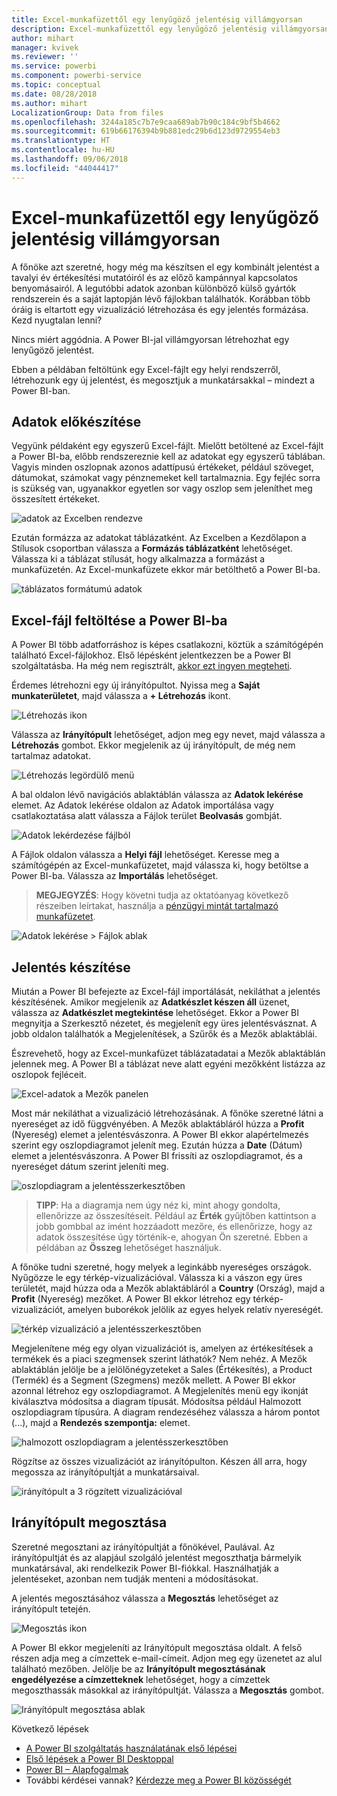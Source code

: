 ```yaml
---
title: Excel-munkafüzettől egy lenyűgöző jelentésig villámgyorsan
description: Excel-munkafüzettől egy lenyűgöző jelentésig villámgyorsan
author: mihart
manager: kvivek
ms.reviewer: ''
ms.service: powerbi
ms.component: powerbi-service
ms.topic: conceptual
ms.date: 08/28/2018
ms.author: mihart
LocalizationGroup: Data from files
ms.openlocfilehash: 3244a185c7b7e9caa689ab7b90c184c9bf5b4662
ms.sourcegitcommit: 619b66176394b9b881edc29b6d123d9729554eb3
ms.translationtype: HT
ms.contentlocale: hu-HU
ms.lasthandoff: 09/06/2018
ms.locfileid: "44044417"
---
```

# <a name="from-excel-workbook-to-stunning-report-in-no-time"></a>Excel-munkafüzettől egy lenyűgöző jelentésig villámgyorsan
A főnöke azt szeretné, hogy még ma készítsen el egy kombinált jelentést a tavalyi év értékesítési mutatóiról és az előző kampánnyal kapcsolatos benyomásairól. A legutóbbi adatok azonban különböző külső gyártók rendszerein és a saját laptopján lévő fájlokban találhatók. Korábban több óráig is eltartott egy vizualizáció létrehozása és egy jelentés formázása. Kezd nyugtalan lenni?

Nincs miért aggódnia. A Power BI-jal villámgyorsan létrehozhat egy lenyűgöző jelentést.

Ebben a példában feltöltünk egy Excel-fájlt egy helyi rendszerről, létrehozunk egy új jelentést, és megosztjuk a munkatársakkal – mindezt a Power BI-ban.

## <a name="prepare-your-data"></a>Adatok előkészítése
Vegyünk példaként egy egyszerű Excel-fájlt. Mielőtt betöltené az Excel-fájlt a Power BI-ba, előbb rendszereznie kell az adatokat egy egyszerű táblában. Vagyis minden oszlopnak azonos adattípusú értékeket, például szöveget, dátumokat, számokat vagy pénznemeket kell tartalmaznia. Egy fejléc sorra is szükség van, ugyanakkor egyetlen sor vagy oszlop sem jeleníthet meg összesített értékeket.

![adatok az Excelben rendezve](media/service-from-excel-to-stunning-report/pbi_excel_file.png)

Ezután formázza az adatokat táblázatként. Az Excelben a Kezdőlapon a Stílusok csoportban válassza a **Formázás táblázatként** lehetőséget. Válassza ki a táblázat stílusát, hogy alkalmazza a formázást a munkafüzetén. Az Excel-munkafüzete ekkor már betölthető a Power BI-ba.

![táblázatos formátumú adatok](media/service-from-excel-to-stunning-report/pbi_excel_table.png)

## <a name="upload-your-excel-file-into-power-bi"></a>Excel-fájl feltöltése a Power BI-ba
A Power BI több adatforráshoz is képes csatlakozni, köztük a számítógépén található Excel-fájlokhoz. Első lépésként jelentkezzen be a Power BI szolgáltatásba. Ha még nem regisztrált, [akkor ezt ingyen megteheti](https://powerbi.com).

Érdemes létrehozni egy új irányítópultot. Nyissa meg a **Saját munkaterületet**, majd válassza a **+ Létrehozás** ikont.

![Létrehozás ikon](media/service-from-excel-to-stunning-report/power-bi-new-dash.png)

Válassza az **Irányítópult** lehetőséget, adjon meg egy nevet, majd válassza a **Létrehozás** gombot. Ekkor megjelenik az új irányítópult, de még nem tartalmaz adatokat.

![Létrehozás legördülő menü](media/service-from-excel-to-stunning-report/power-bi-create-dash.png)

A bal oldalon lévő navigációs ablaktáblán válassza az **Adatok lekérése** elemet. Az Adatok lekérése oldalon az Adatok importálása vagy csatlakoztatása alatt válassza a Fájlok terület **Beolvasás** gombját.

![Adatok lekérdezése fájlból](media/service-from-excel-to-stunning-report/pbi_get_files.png)

A Fájlok oldalon válassza a **Helyi fájl** lehetőséget. Keresse meg a számítógépén az Excel-munkafüzetet, majd válassza ki, hogy betöltse a Power BI-ba. Válassza az **Importálás** lehetőséget.

> **MEGJEGYZÉS**: Hogy követni tudja az oktatóanyag következő részeiben leírtakat, használja a [pénzügyi mintát tartalmazó munkafüzetet](sample-financial-download.md).
> 
> 

![Adatok lekérése > Fájlok ablak](media/service-from-excel-to-stunning-report/pbi_local_file.png)

## <a name="build-your-report"></a>Jelentés készítése
Miután a Power BI befejezte az Excel-fájl importálását, nekiláthat a jelentés készítésének. Amikor megjelenik az **Adatkészlet készen áll** üzenet, válassza az **Adatkészlet megtekintése** lehetőséget.  Ekkor a Power BI megnyitja a Szerkesztő nézetet, és megjelenít egy üres jelentésvásznat. A jobb oldalon találhatók a Megjelenítések, a Szűrők és a Mezők ablaktáblái.

Észrevehető, hogy az Excel-munkafüzet táblázatadatai a Mezők ablaktáblán jelennek meg. A Power BI a táblázat neve alatt egyéni mezőkként listázza az oszlopok fejléceit.

![Excel-adatok a Mezők panelen](media/service-from-excel-to-stunning-report/pbi_report_fields.png)

Most már nekiláthat a vizualizáció létrehozásának. A főnöke szeretné látni a nyereséget az idő függvényében. A Mezők ablaktábláról húzza a **Profit** (Nyereség) elemet a jelentésvászonra. A Power BI ekkor alapértelmezés szerint egy oszlopdiagramot jelenít meg. Ezután húzza a **Date** (Dátum) elemet a jelentésvászonra. A Power BI frissíti az oszlopdiagramot, és a nyereséget dátum szerint jeleníti meg.

![oszlopdiagram a jelentésszerkesztőben](media/service-from-excel-to-stunning-report/pbi_report_pin-new.png)

> **TIPP**: Ha a diagramja nem úgy néz ki, mint ahogy gondolta, ellenőrizze az összesítéseit. Például az **Érték** gyűjtőben kattintson a jobb gombbal az imént hozzáadott mezőre, és ellenőrizze, hogy az adatok összesítése úgy történik-e, ahogyan Ön szeretné.  Ebben a példában az **Összeg** lehetőséget használjuk.
> 
> 

A főnöke tudni szeretné, hogy melyek a leginkább nyereséges országok. Nyűgözze le egy térkép-vizualizációval. Válassza ki a vászon egy üres területét, majd húzza oda a Mezők ablaktábláról a **Country** (Ország), majd a **Profit** (Nyereség) mezőket. A Power BI ekkor létrehoz egy térkép-vizualizációt, amelyen buborékok jelölik az egyes helyek relatív nyereségét.

![térkép vizualizáció a jelentésszerkesztőben](media/service-from-excel-to-stunning-report/pbi_report_map-new.png)

Megjelenítene még egy olyan vizualizációt is, amelyen az értékesítések a termékek és a piaci szegmensek szerint láthatók? Nem nehéz. A Mezők ablaktáblán jelölje be a jelölőnégyzeteket a Sales (Értékesítés), a Product (Termék) és a Segment (Szegmens) mezők mellett. A Power BI ekkor azonnal létrehoz egy oszlopdiagramot. A Megjelenítés menü egy ikonját kiválasztva módosítsa a diagram típusát. Módosítsa például Halmozott oszlopdiagram típusúra.  A diagram rendezéséhez válassza a három pontot (...), majd a **Rendezés szempontja:** elemet.

![halmozott oszlopdiagram a jelentésszerkesztőben](media/service-from-excel-to-stunning-report/pbi_barchart-new.png)

Rögzítse az összes vizualizációt az irányítópulton. Készen áll arra, hogy megossza az irányítópultját a munkatársaival.

![irányítópult a 3 rögzített vizualizációval](media/service-from-excel-to-stunning-report/pbi_report.png)

## <a name="share-your-dashboard"></a>Irányítópult megosztása
Szeretné megosztani az irányítópultját a főnökével, Paulával. Az irányítópultját és az alapjául szolgáló jelentést megoszthatja bármelyik munkatársával, aki rendelkezik Power BI-fiókkal. Használhatják a jelentéseket, azonban nem tudják menteni a módosításokat.

A jelentés megosztásához válassza a **Megosztás** lehetőséget az irányítópult tetején.

![Megosztás ikon](media/service-from-excel-to-stunning-report/power-bi-share.png)

A Power BI ekkor megjeleníti az Irányítópult megosztása oldalt. A felső részen adja meg a címzettek e-mail-címeit. Adjon meg egy üzenetet az alul található mezőben. Jelölje be az **Irányítópult megosztásának engedélyezése a címzetteknek** lehetőséget, hogy a címzettek megoszthassák másokkal az irányítópultját. Válassza a **Megosztás** gombot.

![Irányítópult megosztása ablak](media/service-from-excel-to-stunning-report/power-bi-share-dash-new.png)

Következő lépések

* [A Power BI szolgáltatás használatának első lépései](service-get-started.md)
* [Első lépések a Power BI Desktoppal](desktop-getting-started.md)
* [Power BI – Alapfogalmak](service-basic-concepts.md)
* További kérdései vannak? [Kérdezze meg a Power BI közösségét](http://community.powerbi.com/)

